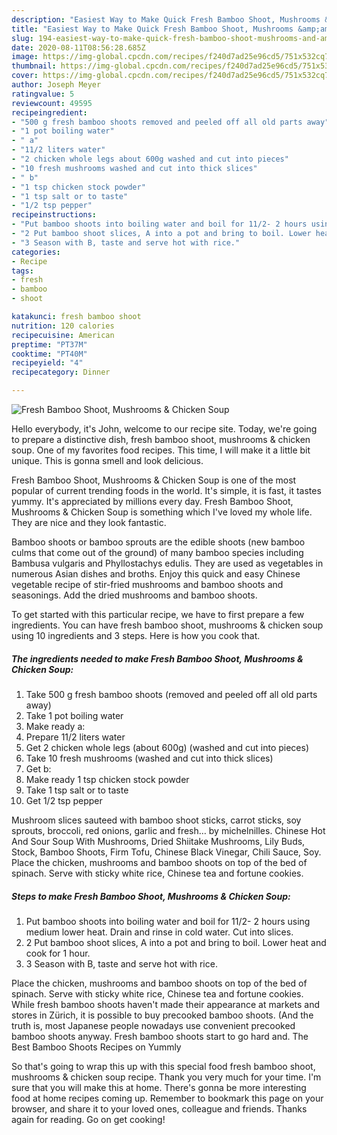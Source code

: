 ```yaml
---
description: "Easiest Way to Make Quick Fresh Bamboo Shoot, Mushrooms &amp;amp; Chicken Soup"
title: "Easiest Way to Make Quick Fresh Bamboo Shoot, Mushrooms &amp;amp; Chicken Soup"
slug: 194-easiest-way-to-make-quick-fresh-bamboo-shoot-mushrooms-and-amp-chicken-soup
date: 2020-08-11T08:56:28.685Z
image: https://img-global.cpcdn.com/recipes/f240d7ad25e96cd5/751x532cq70/fresh-bamboo-shoot-mushrooms-chicken-soup-recipe-main-photo.jpg
thumbnail: https://img-global.cpcdn.com/recipes/f240d7ad25e96cd5/751x532cq70/fresh-bamboo-shoot-mushrooms-chicken-soup-recipe-main-photo.jpg
cover: https://img-global.cpcdn.com/recipes/f240d7ad25e96cd5/751x532cq70/fresh-bamboo-shoot-mushrooms-chicken-soup-recipe-main-photo.jpg
author: Joseph Meyer
ratingvalue: 5
reviewcount: 49595
recipeingredient:
- "500 g fresh bamboo shoots removed and peeled off all old parts away"
- "1 pot boiling water"
- " a"
- "11/2 liters water"
- "2 chicken whole legs about 600g washed and cut into pieces"
- "10 fresh mushrooms washed and cut into thick slices"
- " b"
- "1 tsp chicken stock powder"
- "1 tsp salt or to taste"
- "1/2 tsp pepper"
recipeinstructions:
- "Put bamboo shoots into boiling water and boil for 11/2- 2 hours using medium lower heat. Drain and rinse in cold water. Cut into slices."
- "2 Put bamboo shoot slices, A into a pot and bring to boil. Lower heat and cook for 1 hour."
- "3 Season with B, taste and serve hot with rice."
categories:
- Recipe
tags:
- fresh
- bamboo
- shoot

katakunci: fresh bamboo shoot 
nutrition: 120 calories
recipecuisine: American
preptime: "PT37M"
cooktime: "PT40M"
recipeyield: "4"
recipecategory: Dinner

---
```



![Fresh Bamboo Shoot, Mushrooms &amp; Chicken Soup](https://img-global.cpcdn.com/recipes/f240d7ad25e96cd5/751x532cq70/fresh-bamboo-shoot-mushrooms-chicken-soup-recipe-main-photo.jpg)

Hello everybody, it's John, welcome to our recipe site. Today, we're going to prepare a distinctive dish, fresh bamboo shoot, mushrooms &amp; chicken soup. One of my favorites food recipes. This time, I will make it a little bit unique. This is gonna smell and look delicious.

Fresh Bamboo Shoot, Mushrooms &amp; Chicken Soup is one of the most popular of current trending foods in the world. It's simple, it is fast, it tastes yummy. It's appreciated by millions every day. Fresh Bamboo Shoot, Mushrooms &amp; Chicken Soup is something which I've loved my whole life. They are nice and they look fantastic.

Bamboo shoots or bamboo sprouts are the edible shoots (new bamboo culms that come out of the ground) of many bamboo species including Bambusa vulgaris and Phyllostachys edulis. They are used as vegetables in numerous Asian dishes and broths. Enjoy this quick and easy Chinese vegetable recipe of stir-fried mushrooms and bamboo shoots and seasonings. Add the dried mushrooms and bamboo shoots.


To get started with this particular recipe, we have to first prepare a few ingredients. You can have fresh bamboo shoot, mushrooms &amp; chicken soup using 10 ingredients and 3 steps. Here is how you cook that.

<!--inarticleads1-->

##### The ingredients needed to make Fresh Bamboo Shoot, Mushrooms &amp; Chicken Soup:

1. Take 500 g fresh bamboo shoots (removed and peeled off all old parts away)
1. Take 1 pot boiling water
1. Make ready  a:
1. Prepare 11/2 liters water
1. Get 2 chicken whole legs (about 600g) (washed and cut into pieces)
1. Take 10 fresh mushrooms (washed and cut into thick slices)
1. Get  b:
1. Make ready 1 tsp chicken stock powder
1. Take 1 tsp salt or to taste
1. Get 1/2 tsp pepper


Mushroom slices sauteed with bamboo shoot sticks, carrot sticks, soy sprouts, broccoli, red onions, garlic and fresh… by michelnilles. Chinese Hot And Sour Soup With Mushrooms, Dried Shiitake Mushrooms, Lily Buds, Stock, Bamboo Shoots, Firm Tofu, Chinese Black Vinegar, Chili Sauce, Soy. Place the chicken, mushrooms and bamboo shoots on top of the bed of spinach. Serve with sticky white rice, Chinese tea and fortune cookies. 

<!--inarticleads2-->

##### Steps to make Fresh Bamboo Shoot, Mushrooms &amp; Chicken Soup:

1. Put bamboo shoots into boiling water and boil for 11/2- 2 hours using medium lower heat. Drain and rinse in cold water. Cut into slices.
1. 2 Put bamboo shoot slices, A into a pot and bring to boil. Lower heat and cook for 1 hour.
1. 3 Season with B, taste and serve hot with rice.


Place the chicken, mushrooms and bamboo shoots on top of the bed of spinach. Serve with sticky white rice, Chinese tea and fortune cookies. While fresh bamboo shoots haven&#39;t made their appearance at markets and stores in Zürich, it is possible to buy precooked bamboo shoots. (And the truth is, most Japanese people nowadays use convenient precooked bamboo shoots anyway. Fresh bamboo shoots start to go hard and. The Best Bamboo Shoots Recipes on Yummly 

So that's going to wrap this up with this special food fresh bamboo shoot, mushrooms &amp; chicken soup recipe. Thank you very much for your time. I'm sure that you will make this at home. There's gonna be more interesting food at home recipes coming up. Remember to bookmark this page on your browser, and share it to your loved ones, colleague and friends. Thanks again for reading. Go on get cooking!
